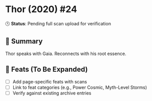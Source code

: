 # Thor (2020) #24

🕓 **Status**: Pending full scan upload for verification


## 📖 Summary
Thor speaks with Gaia. Reconnects with his root essence.

## 🔹 Feats (To Be Expanded)
- [ ] Add page-specific feats with scans
- [ ] Link to feat categories (e.g., Power Cosmic, Myth-Level Storms)
- [ ] Verify against existing archive entries